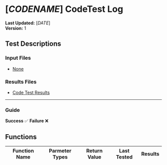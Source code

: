 # [$CODENAME$] CodeTest Log

__Last Updated:__ [$DATE$]  
__Version:__ 1

## Test Descriptions

### Input Files

- [None](./)

### Results Files

- [Code Test Results](../_Code_Results/[$CODENAME$])

---

### Guide

__Success__ :white_check_mark:
__Failure__ :x:

## Functions

|Function Name |Parmeter Types | Return Value | Last Tested | Results |
|---|---|---|---|:---:
